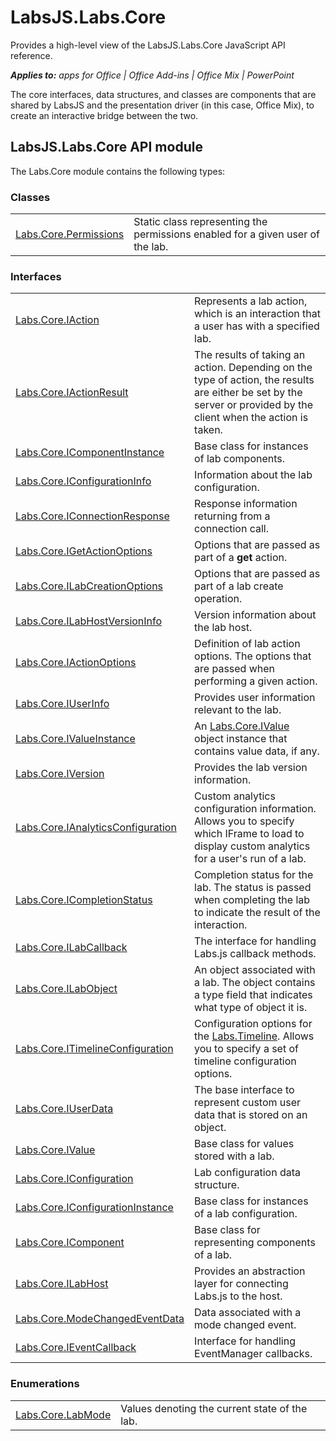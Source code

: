 
# LabsJS.Labs.Core
Provides a high-level view of the LabsJS.Labs.Core JavaScript API reference.

 _**Applies to:** apps for Office | Office Add-ins | Office Mix | PowerPoint_

The core interfaces, data structures, and classes are components that are shared by LabsJS and the presentation driver (in this case, Office Mix), to create an interactive bridge between the two.

## LabsJS.Labs.Core API module

The Labs.Core module contains the following types:


### Classes


|||
|:-----|:-----|
|[Labs.Core.Permissions](https://dev.office.com/reference/add-ins/office-mix/labs.core.permissions)|Static class representing the permissions enabled for a given user of the lab.|

### Interfaces


|||
|:-----|:-----|
|[Labs.Core.IAction](https://dev.office.com/reference/add-ins/office-mix/labs.core.iaction)|Represents a lab action, which is an interaction that a user has with a specified lab.|
|[Labs.Core.IActionResult](https://dev.office.com/reference/add-ins/office-mix/labs.core.iactionresult)|The results of taking an action. Depending on the type of action, the results are either be set by the server or provided by the client when the action is taken.|
|[Labs.Core.IComponentInstance](https://dev.office.com/reference/add-ins/office-mix/labs.core.icomponentinstance)|Base class for instances of lab components.|
|[Labs.Core.IConfigurationInfo](https://dev.office.com/reference/add-ins/office-mix/labs.core.iconfigurationinfo)|Information about the lab configuration.|
|[Labs.Core.IConnectionResponse](https://dev.office.com/reference/add-ins/office-mix/labs.core.iconnectionresponse)|Response information returning from a connection call.|
|[Labs.Core.IGetActionOptions](https://dev.office.com/reference/add-ins/office-mix/labs.core.igetactionoptions)|Options that are passed as part of a  **get** action.|
|[Labs.Core.ILabCreationOptions](https://dev.office.com/reference/add-ins/office-mix/labs.core.ilabcreationoptions)|Options that are passed as part of a lab create operation.|
|[Labs.Core.ILabHostVersionInfo](https://dev.office.com/reference/add-ins/office-mix/labs.core.ilabhostversioninfo)|Version information about the lab host.|
|[Labs.Core.IActionOptions](https://dev.office.com/reference/add-ins/office-mix/labs.core.iactionoptions)|Definition of lab action options. The options that are passed when performing a given action.|
|[Labs.Core.IUserInfo](https://dev.office.com/reference/add-ins/office-mix/labs.core.iuserinfo)|Provides user information relevant to the lab.|
|[Labs.Core.IValueInstance](https://dev.office.com/reference/add-ins/office-mix/labs.core.ivalueinstance)|An [Labs.Core.IValue](https://dev.office.com/reference/add-ins/office-mix/labs.core.ivalue) object instance that contains value data, if any.|
|[Labs.Core.IVersion](https://dev.office.com/reference/add-ins/office-mix/labs.core.iversion)|Provides the lab version information.|
|[Labs.Core.IAnalyticsConfiguration](https://dev.office.com/reference/add-ins/office-mix/labs.core.ianalyticsconfiguration)|Custom analytics configuration information. Allows you to specify which IFrame to load to display custom analytics for a user's run of a lab.|
|[Labs.Core.ICompletionStatus](https://dev.office.com/reference/add-ins/office-mix/labs.core.icompletionstatus)|Completion status for the lab. The status is passed when completing the lab to indicate the result of the interaction.|
|[Labs.Core.ILabCallback](https://dev.office.com/reference/add-ins/office-mix/labs.core.ilabcallback)|The interface for handling Labs.js callback methods.|
|[Labs.Core.ILabObject](https://dev.office.com/reference/add-ins/office-mix/labs.core.ilabobject)|An object associated with a lab. The object contains a type field that indicates what type of object it is.|
|[Labs.Core.ITimelineConfiguration](https://dev.office.com/reference/add-ins/office-mix/labs.core.itimelineconfiguration)|Configuration options for the [Labs.Timeline](https://dev.office.com/reference/add-ins/office-mix/labs.timeline). Allows you to specify a set of timeline configuration options.|
|[Labs.Core.IUserData](https://dev.office.com/reference/add-ins/office-mix/labs.core.iuserdata)|The base interface to represent custom user data that is stored on an object.|
|[Labs.Core.IValue](https://dev.office.com/reference/add-ins/office-mix/labs.core.ivalue)|Base class for values stored with a lab.|
|[Labs.Core.IConfiguration](https://dev.office.com/reference/add-ins/office-mix/labs.core.iconfiguration)|Lab configuration data structure.|
|[Labs.Core.IConfigurationInstance](https://dev.office.com/reference/add-ins/office-mix/labs.core.iconfigurationinstance)|Base class for instances of a lab configuration.|
|[Labs.Core.IComponent](https://dev.office.com/reference/add-ins/office-mix/labs.core.icomponent)|Base class for representing components of a lab.|
|[Labs.Core.ILabHost](https://dev.office.com/reference/add-ins/office-mix/labs.core.ilabhost)|Provides an abstraction layer for connecting Labs.js to the host.|
|[Labs.Core.ModeChangedEventData](https://dev.office.com/reference/add-ins/office-mix/labs.core.modechangedeventdata)|Data associated with a mode changed event.|
|[Labs.Core.IEventCallback](https://dev.office.com/reference/add-ins/office-mix/labs.core.ieventcallback)|Interface for handling EventManager callbacks.|

### Enumerations


|||
|:-----|:-----|
|[Labs.Core.LabMode](https://dev.office.com/reference/add-ins/office-mix/labs.core.labmode)|Values denoting the current state of the lab.|
